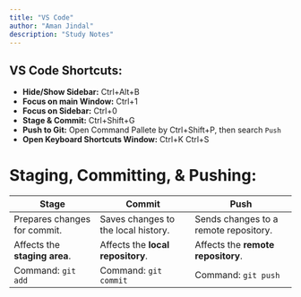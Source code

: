 ```yaml
---
title: "VS Code"
author: "Aman Jindal"
description: "Study Notes"
---
```


## VS Code Shortcuts:

- **Hide/Show Sidebar:** Ctrl+Alt+B
- **Focus on main Window:** Ctrl+1
- **Focus on Sidebar:** Ctrl+0
- **Stage & Commit:** Ctrl+Shift+G
- **Push to Git:** Open Command Pallete by Ctrl+Shift+P, then search `Push`
- **Open Keyboard Shortcuts Window:**  Ctrl+K Ctrl+S

# Staging, Committing, & Pushing:

| **Stage**               | **Commit**               | **Push**               |
|--------------------------|--------------------------|------------------------|
| Prepares changes for commit. | Saves changes to the local history. | Sends changes to a remote repository. |
| Affects the **staging area**.  | Affects the **local repository**.    | Affects the **remote repository**.   |
| Command: `git add`        | Command: `git commit`   | Command: `git push`   |